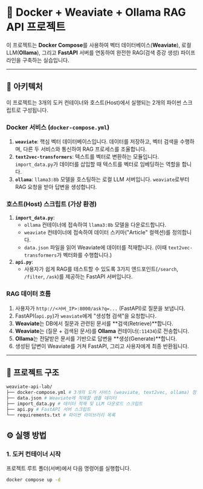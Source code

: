 # 🐳 Docker + Weaviate + Ollama RAG API 프로젝트

이 프로젝트는 **Docker Compose**를 사용하여 벡터 데이터베이스(**Weaviate**), 로컬 LLM(**Ollama**), 그리고 **FastAPI** 서버를 연동하여 완전한 RAG(검색 증강 생성) 파이프라인을 구축하는 실습입니다.

---

## 🚀 아키텍처

이 프로젝트는 3개의 도커 컨테이너와 호스트(Host)에서 실행되는 2개의 파이썬 스크립트로 구성됩니다.

### Docker 서비스 (`docker-compose.yml`)

1.  **`weaviate`**: 핵심 벡터 데이터베이스입니다. 데이터를 저장하고, 벡터 검색을 수행하며, 다른 두 서비스와 통신하여 RAG 프로세스를 조율합니다.
2.  **`text2vec-transformers`**: 텍스트를 벡터로 변환하는 모듈입니다. `import_data.py`가 데이터를 삽입할 때 텍스트를 벡터로 임베딩하는 역할을 합니다.
3.  **`ollama`**: `llama3:8b` 모델을 호스팅하는 로컬 LLM 서버입니다. `weaviate`로부터 RAG 요청을 받아 답변을 생성합니다.

### 호스트(Host) 스크립트 (가상 환경)

1.  **`import_data.py`**:
    * `ollama` 컨테이너에 접속하여 `llama3:8b` 모델을 다운로드합니다.
    * `weaviate` 컨테이너에 접속하여 데이터 스키마("Article" 컬렉션)를 정의합니다.
    * `data.json` 파일을 읽어 Weaviate에 데이터를 적재합니다. (이때 `text2vec-transformers`가 벡터화를 수행합니다.)
2.  **`api.py`**:
    * 사용자가 쉽게 RAG를 테스트할 수 있도록 3가지 엔드포인트(`/search`, `/filter`, `/ask`)를 제공하는 FastAPI 서버입니다.

### RAG 데이터 흐름

1.  사용자가 `http://<서버_IP>:8000/ask?q=...` (FastAPI)로 질문을 보냅니다.
2.  FastAPI(`api.py`)가 `weaviate`에게 "생성형 검색"을 요청합니다.
3.  **Weaviate**는 DB에서 질문과 관련된 문서를 **검색(Retrieve)**합니다.
4.  **Weaviate**는 (질문 + 검색된 문서)를 **Ollama** 컨테이너(`:11434`)로 전송합니다.
5.  **Ollama**는 전달받은 문서를 기반으로 답변을 **생성(Generate)**합니다.
6.  생성된 답변이 Weaviate를 거쳐 FastAPI, 그리고 사용자에게 최종 반환됩니다.

---

## 📁 프로젝트 구조

```bash 
weaviate-api-lab/ 
├── docker-compose.yml # 3개의 도커 서비스 (weaviate, text2vec, ollama) 정의 
├── data.json # Weaviate에 적재할 샘플 데이터 
├── import_data.py # 데이터 적재 및 LLM 다운로드 스크립트 
├── api.py # FastAPI 서버 스크립트 
└── requirements.txt # 파이썬 라이브러리 목록
```

## ⚙️ 실행 방법

### 1. 도커 컨테이너 시작

프로젝트 루트 폴더(서버)에서 다음 명령어를 실행합니다.

```bash
docker compose up -d
```

